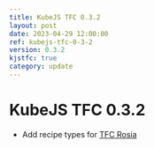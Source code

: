 ```yaml
---
title: KubeJS TFC 0.3.2
layout: post
date: 2023-04-29 12:00:00
ref: kubejs-tfc-0-3-2
version: 0.3.2
kjstfc: true
category: update
---
```


# KubeJS TFC 0.3.2

- Add recipe types for [TFC Rosia](https://www.curseforge.com/minecraft/mc-mods/tfc-rosia)
